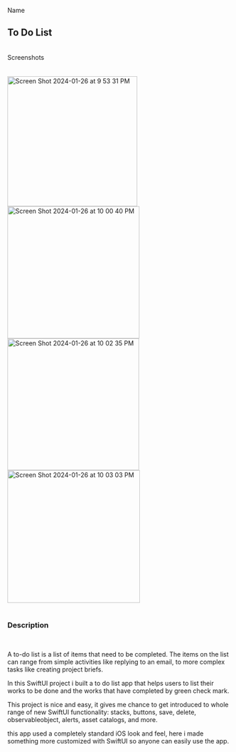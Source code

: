 Name <br>
<h2>To Do List</h2> 
<br>
Screenshots <br>
<br> <br>

<img width="292" alt="Screen Shot 2024-01-26 at 9 53 31 PM" src="https://github.com/A-f-Adib/ToDoList_App/assets/109586107/f9b90cf3-407c-432d-a426-bb3e96db6874">

<img width="297" alt="Screen Shot 2024-01-26 at 10 00 40 PM" src="https://github.com/A-f-Adib/ToDoList_App/assets/109586107/71166c0b-d53b-4962-93ad-cd669629ed57">

<img width="296" alt="Screen Shot 2024-01-26 at 10 02 35 PM" src="https://github.com/A-f-Adib/ToDoList_App/assets/109586107/36d7a24a-f63e-4df9-8700-767c45b300b3">

<img width="298" alt="Screen Shot 2024-01-26 at 10 03 03 PM" src="https://github.com/A-f-Adib/ToDoList_App/assets/109586107/3c95dd76-e883-4761-91db-26834351b0d9">



<br>
<br>
<h3> Description</h3> <br>

A to-do list is a list of items that need to be completed. The items on the list can range from simple activities like replying to an email, to more complex tasks like creating project briefs. 

In this SwiftUI project i built a to do list app that helps users to list their works to be done and the works that have completed by green check mark.

This project is nice and easy, it gives me chance to get introduced to whole range of new SwiftUI functionality: stacks, buttons, save, delete, observableobject, alerts, asset catalogs, and more.

 this app used a completely standard iOS look and feel, here i made something more customized with SwiftUI so anyone can easily use the app.


